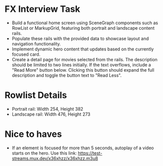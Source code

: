 
# FX Interview Task

- Build a functional home screen using SceneGraph components such as RowList or MarkupGrid, featuring both portrait and landscape content rails.
- Populate these rails with the provided data to showcase layout and navigation functionality.
- Implement dynamic hero content that updates based on the currently focused card.
- Create a detail page for movies selected from the rails. The description should be limited to two lines initially. If the text overflows, include a "Read More" button below. Clicking this button should expand the full description and toggle the button text to "Read Less".

# Rowlist Details

- Portrait rail: Width 254, Height 382
- Landscape rail: Width 476, Height 273

# Nice to haves

- If an element is focused for more than 5 seconds, autoplay of a video starts on the hero. Use this link: https://test-streams.mux.dev/x36xhzz/x36xhzz.m3u8 